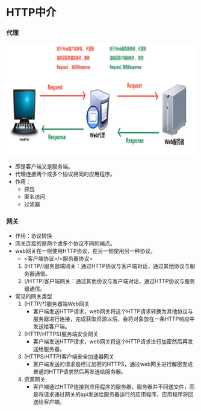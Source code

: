 # HTTP中介
### 代理
<img src="https://github.com/ella-z/studyNotes/blob/master/HTTP%E5%8D%8F%E8%AE%AE/images/HTTP%E4%BB%A3%E7%90%86.PNG" alt="代理" width="500px" height="300px" ></img>

- 即是客户端又是服务端。
- 代理连接两个或多个协议相同的应用程序。
- 作用：
   - 抓包
   - 匿名访问
   - 过滤器
   
### 网关
- 作用：协议转换
- 网关连接的是两个或多个协议不同的端点。
- web网关在一侧使用HTTP协议，在另一侧使用另一种协议。
   - <客户端协议>/<服务器协议>
   1. (HTTP/)服务器端网关：通过HTTP协议与客户端对话，通过其他协议与服务器通信。
   2. (/HTTP)客户端网关：通过其他协议与客户端对话，通过HTTP协议与服务器通信。
- 常见的网关类型
   1. (HTTP/*)服务器端Web网关
      + 客户端发送HTTP请求，web网关将这个HTTP请求转换为其他协议与服务器进行连接，完成获取资源以后，会将对象放在一条HTTP响应中发送给客户端。
   2. (HTTP/HTTPS)服务端安全网关
      + 客户端发送HTTP请求，web网关将这个HTTP请求进行加密然后再发送给服务器。
   3. (HTTPS/HTTP)客户端安全加速器网关
      + 客户端发送的请求是经过加密的HTTPS，通过web网关进行解密变成普通的HTTP请求然后再发送给服务器。
   4. 资源网关
      + 客户端通过HTTP连接到应用程序的服务器，服务器并不回送文件，而是将请求通过网关的api发送给服务器运行的应用程序，应用程序将回送给客户端。
